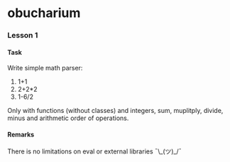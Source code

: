 # obucharium
### Lesson 1
#### Task
Write simple math parser:
1. 1+1
2. 2+2*2
3. 1-6/2

Only with functions (without classes) and integers, sum, muplitply, divide, minus and arithmetic order of operations.

#### Remarks
There is no limitations on eval or external libraries ¯\\\_(ツ)\_/¯
